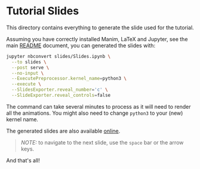 # Tutorial Slides

This directory contains everything to generate the slide used for the tutorial.

Assuming you have correctly installed Manim, LaTeX and Jupyter, see the main [README](../README.md) document, you can generated the slides with:

```bash
jupyter nbconvert slides/Slides.ipynb \
  --to slides \
  --post serve \
  --no-input \
  --ExecutePreprocessor.kernel_name=python3 \
  --execute \
  --SlidesExporter.reveal_number='c' \
  --SlideExporter.reveal_controls=false
```

The command can take several minutes to process as it will need to render all the animations. You might also need to change `python3` to your (new) kernel name.

The generated slides are also available [online](https://eertmans.be/manim-tutorial).

> *NOTE:* to navigate to the next slide, use the `space` bar or the arrow keys.

And that's all!
